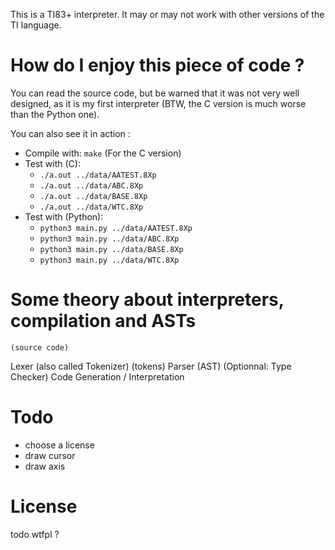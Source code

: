 
This is a TI83+ interpreter. It may or may not work with other versions of the TI language.

# How do I enjoy this piece of code ?

You can read the source code, but be warned that it was not very well designed, as it is my first interpreter (BTW, the C version is much worse than the Python one).

You can also see it in action :

* Compile with: `make` (For the C version)
* Test with (C):
    * `./a.out ../data/AATEST.8Xp`
    * `./a.out ../data/ABC.8Xp`
    * `./a.out ../data/BASE.8Xp`
    * `./a.out ../data/WTC.8Xp`
* Test with (Python):
    * `python3 main.py ../data/AATEST.8Xp`
    * `python3 main.py ../data/ABC.8Xp`
    * `python3 main.py ../data/BASE.8Xp`
    * `python3 main.py ../data/WTC.8Xp`

# Some theory about interpreters, compilation and ASTs

    (source code)
Lexer (also called Tokenizer)
    (tokens)
Parser
    (AST)
(Optionnal: Type Checker)
Code Generation / Interpretation

# Todo

* choose a license
* draw cursor
* draw axis

# License

todo
wtfpl ?
